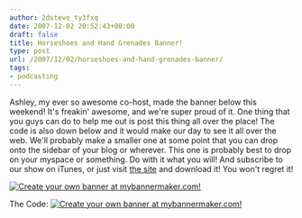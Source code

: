 ```yaml
---
author: 2dsteve_ty3fxq
date: 2007-12-02 20:52:43+00:00
draft: false
title: Horseshoes and Hand Grenades Banner!
type: post
url: /2007/12/02/horseshoes-and-hand-grenades-banner/
tags:
- podcasting
---
```


Ashley, my ever so awesome co-host, made the banner below this weekend! It's freakin' awesome, and we're super proud of it. One thing that you guys can do to help me out is post this thing all over the place! The code is also down below and it would make our day to see it all over the web. We'll probably make a smaller one at some point that you can drop onto the sidebar of your blog or wherever. This one is probably best to drop on your myspace or something. Do with it what you will! And subscribe to our show on iTunes, or just visit [the site](http://www.horseshoes-handgrenades.com) and download it! You won't regret it!

[![Create your own banner at mybannermaker.com!](http://img505.imageshack.us/img505/2269/mybanner47522cf419967lv7.jpg)
](http://www.horseshoes-handgrenades.com/)

The Code: <a href="http://www.horseshoes-handgrenades.com/" target="_blank"><img src="http://img505.imageshack.us/img505/2269/mybanner47522cf419967lv7.jpg" alt='Create your own banner at mybannermaker.com!' border=0 /></a><br>
